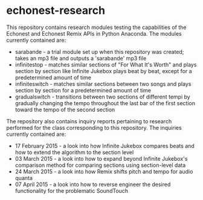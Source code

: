 # echonest-research

This repository contains research modules testing the capabilities of the Echonest and Echonest Remix APIs in Python Anaconda. The modules currently contained are:

* sarabande - a trial module set up when this repository was created; takes an mp3 file and outputs a 'sarabande' mp3 file
* infinitestop - matches similar sections of "For What It's Worth" and plays section by section like Infinite Jukebox plays beat by beat, except for a predetermined amount of time
* infiniteswitch - matches similar sections between two songs and plays section by section for a predetermined amount of time
* gradualswitch - transitions between two sections of different tempi by gradually changing the tempo throughout the last bar of the first section toward the tempo of the second section

The repository also contains inquiry reports pertaining to research performed for the class corresponding to this repository. The inquiries currently contained are:

* 17 February 2015 - a look into how Infinite Jukebox compares beats and how to extend the algorithm to the section level
* 03 March 2015 - a look into how to expand beyond Infinite Jukebox's comparison method for comparing sections using section-level data
* 24 March 2015 - a look into how Remix shifts pitch and tempo for audio quanta
* 07 April 2015 - a look into how to reverse engineer the desired functionality for the problematic SoundTouch